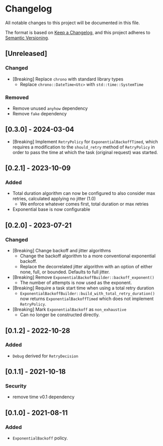 # Changelog

All notable changes to this project will be documented in this file.

The format is based on [Keep a Changelog](https://keepachangelog.com/en/1.1.0/),
and this project adheres to [Semantic Versioning](https://semver.org/spec/v2.0.0.html).

## [Unreleased]

### Changed

- [Breaking] Replace `chrono` with standard library types
  - Replace `chrono::DateTime<Utc>` with `std::time::SystemTime`

### Removed

- Remove unused `anyhow` dependency
- Remove `fake` dependency

## [0.3.0] - 2024-03-04
- [Breaking] Implement `RetryPolicy` for `ExponentialBackoffTimed`, which requires a modification to the `should_retry` method of 
    `RetryPolicy` in order to pass the time at which the task (original request) was started.

## [0.2.1] - 2023-10-09

### Added

- Total duration algorithm can now be configured to also consider max retries, calculated applying no jitter (1.0)
  - We enforce whatever comes first, total duration or max retries
- Exponential base is now configurable

## [0.2.0] - 2023-07-21

### Changed

- [Breaking] Change backoff and jitter algorithms
  - Change the backoff algorithm to a more conventional exponential backoff.
  - Replace the decorrelated jitter algorithm with an option of either none, full, or bounded. Defaults to full jitter.
- [Breaking] Remove `ExponentialBackoffBuilder::backoff_exponent()`
  - The number of attempts is now used as the exponent.
- [Breaking] Require a task start time when using a total retry duration
  - `ExponentialBackoffBuilder::build_with_total_retry_duration()` now returns `ExponentialBackoffTimed` which does not implement `RetryPolicy`.
- [Breaking] Mark `ExponentialBackoff` as `non_exhaustive`
  - Can no longer be constructed directly.

## [0.1.2] - 2022-10-28

### Added

- `Debug` derived for `RetryDecision`

## [0.1.1] - 2021-10-18

### Security

- remove time v0.1 dependency

## [0.1.0] - 2021-08-11

### Added

- `ExponentialBackoff` policy.
